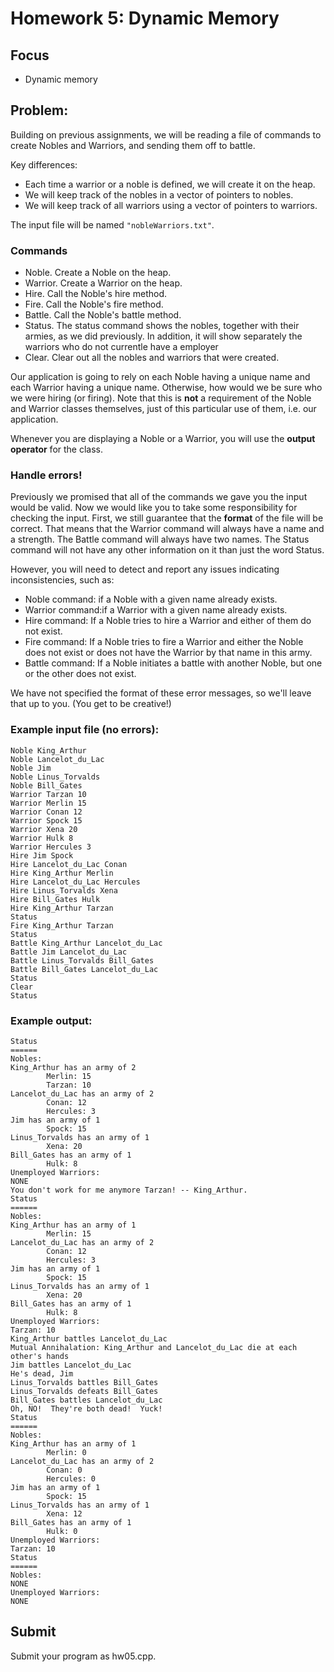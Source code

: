 # Homework 5: Dynamic Memory
## Focus
* Dynamic memory

## Problem:
Building on previous assignments, we will be reading a file of commands to create Nobles and Warriors, and sending them off to battle.

Key differences:

* Each time a warrior or a noble is defined, we will create it on the heap.
* We will keep track of the nobles in a vector of pointers to nobles.
* We will keep track of all warriors using a vector of pointers to warriors.

The input file will be named `"nobleWarriors.txt"`.

### Commands
* Noble. Create a Noble on the heap.
* Warrior. Create a Warrior on the heap.
* Hire. Call the Noble's hire method.
* Fire. Call the Noble's fire method.
* Battle. Call the Noble's battle method.
* Status. The status command shows the nobles, together with their armies, as we did previously. In addition, it will show separately the warriors who do not currentle have a employer
* Clear. Clear out all the nobles and warriors that were created.

Our application is going to rely on each Noble having a unique name and each Warrior having a unique name. Otherwise, how would we be sure who we were hiring (or firing). Note that this is **not** a requirement of the Noble and Warrior classes themselves, just of this particular use of them, i.e. our application.

Whenever you are displaying a Noble or a Warrior, you will use the **output operator** for the class.

### Handle errors!
Previously we promised that all of the commands we gave you the input would be valid. Now we would like you to take some responsibility for checking the input. First, we still guarantee that the **format** of the file will be correct. That means that the Warrior command will always have a name and a strength. The Battle command will always have two names. The Status command will not have any other information on it than just the word Status.

However, you will need to detect and report any issues indicating inconsistencies, such as:

* Noble command: if a Noble with a given name already exists.
* Warrior command:if a Warrior with a given name already exists.
* Hire command: If a Noble tries to hire a Warrior and either of them do not exist.
* Fire command: If a Noble tries to fire a Warrior and either the Noble does not exist or does not have the Warrior by that name in this army.
* Battle command: If a Noble initiates a battle with another Noble, but one or the other does not exist.

We have not specified the format of these error messages, so we'll leave that up to you. (You get to be creative!)

### Example input file (no errors):
```
Noble King_Arthur
Noble Lancelot_du_Lac
Noble Jim
Noble Linus_Torvalds
Noble Bill_Gates
Warrior Tarzan 10
Warrior Merlin 15
Warrior Conan 12
Warrior Spock 15
Warrior Xena 20
Warrior Hulk 8
Warrior Hercules 3
Hire Jim Spock
Hire Lancelot_du_Lac Conan
Hire King_Arthur Merlin
Hire Lancelot_du_Lac Hercules
Hire Linus_Torvalds Xena
Hire Bill_Gates Hulk
Hire King_Arthur Tarzan
Status
Fire King_Arthur Tarzan
Status
Battle King_Arthur Lancelot_du_Lac
Battle Jim Lancelot_du_Lac
Battle Linus_Torvalds Bill_Gates
Battle Bill_Gates Lancelot_du_Lac
Status
Clear
Status 
```
### Example output:
```
Status
======
Nobles:
King_Arthur has an army of 2
        Merlin: 15
        Tarzan: 10
Lancelot_du_Lac has an army of 2
        Conan: 12
        Hercules: 3
Jim has an army of 1
        Spock: 15
Linus_Torvalds has an army of 1
        Xena: 20
Bill_Gates has an army of 1
        Hulk: 8
Unemployed Warriors:
NONE
You don't work for me anymore Tarzan! -- King_Arthur.
Status
======
Nobles:
King_Arthur has an army of 1
        Merlin: 15
Lancelot_du_Lac has an army of 2
        Conan: 12
        Hercules: 3
Jim has an army of 1
        Spock: 15
Linus_Torvalds has an army of 1
        Xena: 20
Bill_Gates has an army of 1
        Hulk: 8
Unemployed Warriors:
Tarzan: 10
King_Arthur battles Lancelot_du_Lac
Mutual Annihalation: King_Arthur and Lancelot_du_Lac die at each other's hands
Jim battles Lancelot_du_Lac
He's dead, Jim
Linus_Torvalds battles Bill_Gates
Linus_Torvalds defeats Bill_Gates
Bill_Gates battles Lancelot_du_Lac
Oh, NO!  They're both dead!  Yuck!
Status
======
Nobles:
King_Arthur has an army of 1
        Merlin: 0
Lancelot_du_Lac has an army of 2
        Conan: 0
        Hercules: 0
Jim has an army of 1
        Spock: 15
Linus_Torvalds has an army of 1
        Xena: 12
Bill_Gates has an army of 1
        Hulk: 0
Unemployed Warriors:
Tarzan: 10
Status
======
Nobles:
NONE
Unemployed Warriors:
NONE
```

## Submit
Submit your program as hw05.cpp.